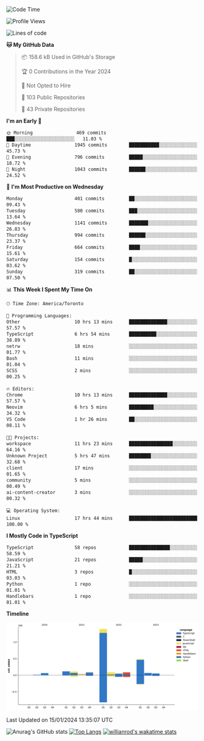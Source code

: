 <!--START_SECTION:waka-->
![Code Time](http://img.shields.io/badge/Code%20Time-1%2C062%20hrs%2045%20mins-blue)

![Profile Views](http://img.shields.io/badge/Profile%20Views-6-blue)

![Lines of code](https://img.shields.io/badge/From%20Hello%20World%20I%27ve%20Written-2.6%20million%20lines%20of%20code-blue)

**🐱 My GitHub Data** 

> 📦 158.6 kB Used in GitHub's Storage 
 > 
> 🏆 0 Contributions in the Year 2024
 > 
> 🚫 Not Opted to Hire
 > 
> 📜 103 Public Repositories 
 > 
> 🔑 43 Private Repositories 
 > 
**I'm an Early 🐤** 

```text
🌞 Morning                469 commits         ███░░░░░░░░░░░░░░░░░░░░░░   11.03 % 
🌆 Daytime                1945 commits        ███████████░░░░░░░░░░░░░░   45.73 % 
🌃 Evening                796 commits         █████░░░░░░░░░░░░░░░░░░░░   18.72 % 
🌙 Night                  1043 commits        ██████░░░░░░░░░░░░░░░░░░░   24.52 % 
```
📅 **I'm Most Productive on Wednesday** 

```text
Monday                   401 commits         ██░░░░░░░░░░░░░░░░░░░░░░░   09.43 % 
Tuesday                  580 commits         ███░░░░░░░░░░░░░░░░░░░░░░   13.64 % 
Wednesday                1141 commits        ███████░░░░░░░░░░░░░░░░░░   26.83 % 
Thursday                 994 commits         ██████░░░░░░░░░░░░░░░░░░░   23.37 % 
Friday                   664 commits         ████░░░░░░░░░░░░░░░░░░░░░   15.61 % 
Saturday                 154 commits         █░░░░░░░░░░░░░░░░░░░░░░░░   03.62 % 
Sunday                   319 commits         ██░░░░░░░░░░░░░░░░░░░░░░░   07.50 % 
```


📊 **This Week I Spent My Time On** 

```text
🕑︎ Time Zone: America/Toronto

💬 Programming Languages: 
Other                    10 hrs 13 mins      ██████████████░░░░░░░░░░░   57.57 % 
TypeScript               6 hrs 54 mins       ██████████░░░░░░░░░░░░░░░   38.89 % 
netrw                    18 mins             ░░░░░░░░░░░░░░░░░░░░░░░░░   01.77 % 
Bash                     11 mins             ░░░░░░░░░░░░░░░░░░░░░░░░░   01.04 % 
SCSS                     2 mins              ░░░░░░░░░░░░░░░░░░░░░░░░░   00.25 % 

🔥 Editors: 
Chrome                   10 hrs 13 mins      ██████████████░░░░░░░░░░░   57.57 % 
Neovim                   6 hrs 5 mins        █████████░░░░░░░░░░░░░░░░   34.32 % 
VS Code                  1 hr 26 mins        ██░░░░░░░░░░░░░░░░░░░░░░░   08.11 % 

🐱‍💻 Projects: 
workspace                11 hrs 23 mins      ████████████████░░░░░░░░░   64.16 % 
Unknown Project          5 hrs 47 mins       ████████░░░░░░░░░░░░░░░░░   32.68 % 
client                   17 mins             ░░░░░░░░░░░░░░░░░░░░░░░░░   01.65 % 
community                5 mins              ░░░░░░░░░░░░░░░░░░░░░░░░░   00.49 % 
ai-content-creator       3 mins              ░░░░░░░░░░░░░░░░░░░░░░░░░   00.32 % 

💻 Operating System: 
Linux                    17 hrs 44 mins      █████████████████████████   100.00 % 
```

**I Mostly Code in TypeScript** 

```text
TypeScript               58 repos            ███████████████░░░░░░░░░░   58.59 % 
JavaScript               21 repos            █████░░░░░░░░░░░░░░░░░░░░   21.21 % 
HTML                     3 repos             █░░░░░░░░░░░░░░░░░░░░░░░░   03.03 % 
Python                   1 repo              ░░░░░░░░░░░░░░░░░░░░░░░░░   01.01 % 
Handlebars               1 repo              ░░░░░░░░░░░░░░░░░░░░░░░░░   01.01 % 
```



**Timeline**

![Lines of Code chart](https://raw.githubusercontent.com/wise-introvert/wise-introvert/master/assets/bar_graph.png)


 Last Updated on 15/01/2024 13:35:07 UTC
<!--END_SECTION:waka-->

![Anurag's GitHub stats](https://github-readme-stats.vercel.app/api?username=wise-introvert&count_private=true&show_icons=true)
[![Top Langs](https://github-readme-stats.vercel.app/api/top-langs/?username=wise-introvert&langs_count=10)](https://github.com/anuraghazra/github-readme-stats)
[![willianrod's wakatime stats](https://github-readme-stats.vercel.app/api/wakatime?username=wiseintrovert)](https://github.com/anuraghazra/github-readme-stats)
